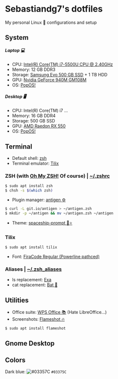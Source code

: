 # Sebastiandg7's dotfiles
My personal Linux 🐧 configurations and setup

## System
##### Laptop 💻
- CPU: [Intel(R) Core(TM) i7-5500U CPU @ 2.40GHz](https://www.intel.com/content/www/us/en/products/processors/core/i7-processors/i7-5500u.html)
- Memory: 12 GB DDR3
- Storage: [Samsung Evo 500 GB SSD](https://www.samsung.com/us/computing/memory-storage/solid-state-drives/ssd-860-evo-2-5--sata-iii-500gb-mz-76e500b-am/) + 1 TB HDD
- GPU: [Nvidia GeForce 940M GM108M](https://www.geforce.com/hardware/notebook-gpus/geforce-940m)
- OS: [PopOS!](https://system76.com/pop)
##### Desktop 🖥️
- CPU: Intel(R) Core(TM) i7 ...
- Memory: 16 GB DDR4
- Storage: 500 GB SSD
- GPU: [AMD Raedon RX 550](https://www.amd.com/en/products/graphics/radeon-rx-550)
- OS: [PopOS!](https://system76.com/pop)

## Terminal
- Default shell: [zsh](https://github.com/zsh-users/zsh)
- Terminal emulator: [Tilix](https://gnunn1.github.io/tilix-web)

### ZSH (with [Oh My ZSH!](https://ohmyz.sh/) Of course) | [~/.zshrc](https://github.com/sebastiandg7/dotfiles/blob/master/.zshrc)
```bash
$ sudo apt install zsh
$ chsh -s $(which zsh)
```
- Plugin manager: [antigen ⚙️](https://github.com/zsh-users/antigen)
```bash
$ curl -L git.io/antigen > ~/antigen.zsh
$ mkdir -p ~/antigen && mv ~/antigen.zsh ~/antigen
```
- Theme: [spaceship-prompt 🚀⭐](https://github.com/denysdovhan/spaceship-prompt)

### Tilix
```bash
$ sudo apt install tilix
```
- Font: [FiraCode Regular (Powerline pathced)](https://github.com/sebastiandg7/fonts/tree/master/FiraMono)

### Aliases | [~/.zsh_aliases](https://github.com/sebastiandg7/dotfiles/blob/master/.zsh_aliases)
- ls replacement: [Exa](https://the.exa.website)
- cat replacement: [Bat 🦇](https://github.com/sharkdp/bat)

## Utilities
- Office suite: [WPS Office 📚](http://wps-community.org) (Hate LibreOffice...)
- Screenshots: [Flameshot 🔥](https://flameshot.js.org)
```bash
$ sudo apt install flameshot
```
## Gnome Desktop
## Colors
Dark blue: ![#03357C](https://placehold.it/15/03357C/000000?text=+) `#03375C`
